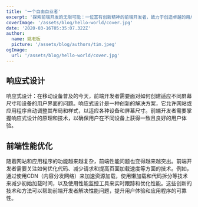 ```yaml
---
title: '一个自由自业者'
excerpt: '探索前端开发的无限可能：一位富有创新精神的前端开发者，致力于创造卓越的用户体验。'
coverImage: '/assets/blog/hello-world/cover.jpg'
date: '2020-03-16T05:35:07.322Z'
author:
  name: 姚老板
  picture: '/assets/blog/authors/tim.jpeg'
ogImage:
  url: '/assets/blog/hello-world/cover.jpg'
---
```


## 响应式设计

响应式设计：在移动设备普及的今天，前端开发者需要面对如何创建适应不同屏幕尺寸和设备的用户界面的问题。响应式设计是一种创新的解决方案，它允许网站或应用程序自动调整其布局和样式，以适应各种设备和屏幕尺寸。前端开发者需要掌握响应式设计的原理和技术，以确保用户在不同设备上获得一致且良好的用户体验。

## 前端性能优化

随着网站和应用程序的功能越来越复杂，前端性能问题也变得越来越突出。前端开发者需要关注如何优化代码、减少请求和提高页面加载速度等方面的技术。例如，通过使用CDN（内容分发网络）来加速资源加载，使用懒加载和代码拆分等技术来减少初始加载时间，以及使用性能监控工具来实时跟踪和优化性能。这些创新的技术和方法可以帮助前端开发者解决性能问题，提升用户体验和应用程序的可靠性。